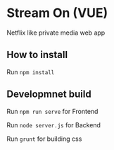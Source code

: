 # Stream On (VUE)

Netflix like private media web app


## How to install
Run `npm install`

## Developmnet build
Run `npm run serve` for Frontend

Run `node server.js` for Backend

Run `grunt` for building css
